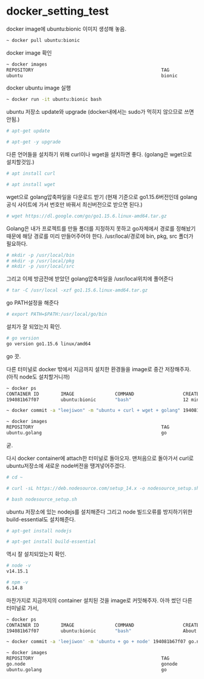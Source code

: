 # docker_setting_test


docker image에 ubuntu:bionic 이미지 생성해 놓음.
```bash
~ docker pull ubuntu:bionic
```


docker image 확인
```bash
~ docker images
REPOSITORY                                               TAG                 IMAGE ID            CREATED             SIZE
ubuntu                                                   bionic              2c047404e52d        13 days ago         63.3MB
```

docker ubuntu image 실행
```bash
~ docker run -it ubuntu:bionic bash
```


ubuntu 저장소 update와 upgrade (docker내에서는 sudo가 먹히지 않으므로 쓰면 안됨.)
```bash
# apt-get update

# apt-get -y upgrade
```


다른 언어들을 설치하기 위해 curl이나 wget을 설치하면 좋다. (golang은 wget으로 설치할것임.)
```bash
# apt install curl

# apt install wget
```


wget으로 golang압축파일을 다운로드 받기
(현재 기준으로 go1.15.6버전인데 golang 공식 사이트에 가서 번호만 바꿔서 최신버전으로 받으면 된다.)
```bash
# wget https://dl.google.com/go/go1.15.6.linux-amd64.tar.gz
```


Golang은 내가 프로젝트를 만들 폴더를 지정하지 못하고 go자체에서 경로를 정해놨기때문에 해당 경로를 미리 만들어주어야 한다.
/usr/local/경로에 bin, pkg, src 폴더가 필요하다.
```bash
# mkdir -p /usr/local/bin
# mkdir -p /usr/local/pkg
# mkdir -p /usr/local/src
```


그리고 이제 방금전에 받았던 golang압축파일을 /usr/local위치에 풀어준다
```bash
# tar -C /usr/local -xzf go1.15.6.linux-amd64.tar.gz
```


go PATH설정을 해준다
```bash
# export PATH=$PATH:/usr/local/go/bin
```


설치가 잘 되었는지 확인.
```bash
# go version
go version go1.15.6 linux/amd64
```


go 끗.



다른 터미널로 docker 밖에서 지금까지 설치한 환경들을 image로 중간 저장해주자. (아직 node도 설치할거니까)
```bash
~ docker ps
CONTAINER ID        IMAGE               COMMAND                  CREATED             STATUS              PORTS                                                      NAMES
194081b67f07        ubuntu:bionic       "bash"                   12 minutes ago      Up 12 minutes                                                                  festive_bohr

~ docker commit -a "leejiwon" -m "ubuntu + curl + wget + golang" 194081b67f07 ubuntu.golang:go

~ docker images
REPOSITORY                                               TAG                 IMAGE ID            CREATED              SIZE
ubuntu.golang                                            go                  f0b3e278932c        13 seconds ago       597MB
```


굳.


다시 docker container에 attach한 터미널로 돌아오자.
맨처음으로 돌아가서 curl로 ubuntu저장소에 새로운 node버전을 땡겨넣어주겠다.
```bash
# cd ~

# curl -sL https://deb.nodesource.com/setup_14.x -o nodesource_setup.sh

# bash nodesource_setup.sh
```


ubuntu 저장소에 있는 nodejs를 설치해준다
그리고 node 빌드오류를 방지하기위한 build-essential도 설치해준다.
```bash
# apt-get install nodejs

# apt-get install build-essential
```


역시 잘 설치되었는지 확인.
```bash
# node -v
v14.15.1

# npm -v
6.14.8
```



마찬가지로 지금까지의 container 설치된 것을 image로 커밋해주자.
아까 썼던 다른 터미널로 가서,
```bash
~ docker ps
CONTAINER ID        IMAGE               COMMAND                  CREATED             STATUS              PORTS                                                      NAMES
194081b67f07        ubuntu:bionic       "bash"                   About an hour ago   Up About an hour                                                               festive_bohr

~ docker commit -a 'leejiwon' -m 'ubuntu + go + node' 194081b67f07 go.node:gonode

~ docker images
REPOSITORY                                               TAG                 IMAGE ID            CREATED              SIZE
go.node                                                  gonode              ceeba4e55dc5        About a minute ago   981MB
ubuntu.golang                                            go                  f0b3e278932c        About an hour ago    597MB
```

